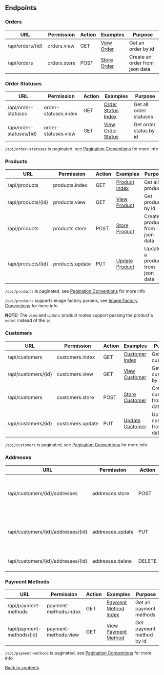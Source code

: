 ## Endpoints

### Orders

| URL               | Permission   | Action | Examples                               | Purpose                        |
|-------------------|--------------|--------|----------------------------------------|--------------------------------|
| /api/orders/{id}  | orders.view  | GET    | [View Order](Examples/Order/VIEW.md)   | Get an order by id             |
| /api/orders       | orders.store | POST   | [Store Order](Examples/Order/STORE.md) | Create an order from json data |

### Order Statuses

| URL                      | Permission            | Action | Examples                                             | Purpose                |
|--------------------------|-----------------------|--------|------------------------------------------------------|------------------------|
| /api/order-statuses      | order-statuses.index  | GET    | [Order Status Index](Examples/OrderStatus/INDEX.md)  | Get all order statuses |
| /api/order-statuses/{id} | order-statuses.view   | GET    | [View Order Status](Examples/OrderStatus/VIEW.md)    | Get order status by id | 

`/api/order-statuses` is paginated, see [Pagination Conventions](CONVENTIONS.md#pagination-conventions) for more info

### Products

| URL                | Permission      | Action | Examples                                     | Purpose                         |
|--------------------|-----------------|--------|----------------------------------------------|---------------------------------|
| /api/products      | products.index  | GET    | [Product Index](Examples/Product/INDEX.md)   | Get all products                |
| /api/products/{id} | products.view   | GET    | [View Product](Examples/Product/VIEW.md)     | Get product by id               | 
| /api/products      | products.store  | POST   | [Store Product](Examples/Product/STORE.md)   | Create a product from json data | 
| /api/products/{id} | products.update | PUT    | [Update Product](Examples/Product/UPDATE.md) | Update a product from json data |

`/api/products` is paginated, see [Pagination Conventions](CONVENTIONS.md#pagination-conventions) for more info

`/api/products` supports image factory params, see [Image Factory Conventions](CONVENTIONS.md#image-factory-conventions) for more info

**NOTE:** The `view` and `update` product routes support passing the product's `model` instead of the `id`

### Customers

| URL                   | Permission       | Action  | Examples                                       | Purpose                           |
|-----------------------|------------------|---------|------------------------------------------------|-----------------------------------|
| /api/customers        | customers.index  | GET     | [Customer Index](Examples/Customer/INDEX.md)   | Get all customers                 |
| /api/customers/{id}   | customers.view   | GET     | [View Customer](Examples/Customer/VIEW.md)     | Get customer by id                | 
| /api/customers        | customers.store  | POST    | [Store Customer](Examples/Customer/STORE.md)   | Create a customer from json data  | 
| /api/customers/{id}   | customers.update | PUT     | [Update Customer](Examples/Customer/UPDATE.md) | Update a customer from json data  |

`/api/customers` is paginated, see [Pagination Conventions](CONVENTIONS.md#pagination-conventions) for more info

### Addresses

| URL                                | Permission       | Action | Examples                                     | Purpose                          |
|------------------------------------|------------------|--------|----------------------------------------------|----------------------------------|
| /api/customers/{id}/addresses      | addresses.store  | POST   | [Store Address](Examples/Address/STORE.md)   | Create an address from json data | 
| /api/customers/{id}/addresses/{id} | addresses.update | PUT    | [Update Address](Examples/Address/UPDATE.md) | Update an address from json data |
| /api/customers/{id}/addresses/{id} | addresses.delete | DELETE | [Delete Address](Examples/Address/UPDATE.md) | Delete an address                |

### Payment Methods

| URL                        | Permission              | Action  | Examples                                                   | Purpose                    |
|----------------------------|-------------------------|---------|------------------------------------------------------------|----------------------------|
| /api/payment-methods       | payment-methods.index   | GET     | [Payment Method Index](Examples/PaymentMethod/INDEX.md)    | Get all payment methods    |
| /api/payment-methods/{id}  | payment-methods.view    | GET     | [View Payment Method](Examples/PaymentMethod/VIEW.md)      | Get payment method by id   | 

`/api/payment-methods` is paginated, see [Pagination Conventions](CONVENTIONS.md#pagination-conventions) for more info

[Back to contents](README.md#table-of-contents)
